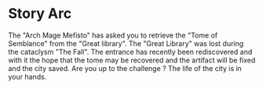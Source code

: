 # Story Arc
The "Arch Mage Mefisto" has asked you to retrieve the "Tome of Semblance" from the "Great library".
The "Great Library" was lost during the cataclysm "The Fall".
The entrance has recently been rediscovered and with it the hope
that the tome may be recovered and the artifact will be fixed and the city saved.
Are you up to the challenge ?
The life of the city is in your hands.

